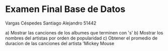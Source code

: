 # Examen Final Base de Datos

Vargas Céspedes Santiago Alejandro 51442

a) Mostrar las canciones de los albumes que terminen con 's'
b) Mostrar los nombres del artistas por orden de popularidad
c) Obtener el promedio de duracion de las canciones del artista 'Mickey Mouse
